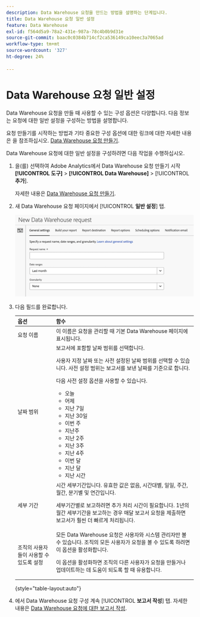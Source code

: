 ```yaml
---
description: Data Warehouse 요청을 만드는 방법을 설명하는 단계입니다.
title: Data Warehouse 요청 일반 설정
feature: Data Warehouse
exl-id: f564d5a9-78a2-431e-987a-78c4b0b9d31e
source-git-commit: baac0c0384b714cf2ca536149ca10eec3a7065ad
workflow-type: tm+mt
source-wordcount: '327'
ht-degree: 24%

---
```


# Data Warehouse 요청 일반 설정

Data Warehouse 요청을 만들 때 사용할 수 있는 구성 옵션은 다양합니다. 다음 정보는 요청에 대한 일반 설정을 구성하는 방법을 설명합니다.

요청 만들기를 시작하는 방법과 기타 중요한 구성 옵션에 대한 링크에 대한 자세한 내용은 을 참조하십시오. [Data Warehouse 요청 만들기](/help/export/data-warehouse/create-request/t-dw-create-request.md).

Data Warehouse 요청에 대한 일반 설정을 구성하려면 다음 작업을 수행하십시오.

1. 을(를) 선택하여 Adobe Analytics에서 Data Warehouse 요청 만들기 시작 **[!UICONTROL 도구]** > **[!UICONTROL Data Warehouse]** > [!UICONTROL **추가**].

   자세한 내용은 [Data Warehouse 요청 만들기](/help/export/data-warehouse/create-request/t-dw-create-request.md).

1. 새 Data Warehouse 요청 페이지에서 [!UICONTROL **일반 설정**] 탭.

   ![보고서 대상 탭](assets/dw-general-settings.png)

1. 다음 필드를 완료합니다. 

   | 옵션 | 함수 |
   |---------|----------|
   | 요청 이름 | 이 이름은 요청을 관리할 때 기본 Data Warehouse 페이지에 표시됩니다. |
   | 날짜 범위 | 보고서에 포함할 날짜 범위를 선택합니다. <p>사용자 지정 날짜 또는 사전 설정된 날짜 범위를 선택할 수 있습니다. 사전 설정 범위는 보고서를 보낸 날짜를 기준으로 합니다.</p><p>다음 사전 설정 옵션을 사용할 수 있습니다.</p><ul><li>오늘</li><li>어제</li><li>지난 7일</li><li>지난 30일</li><li>이번 주</li><li>지난주</li><li>지난 2주</li><li>지난 3주</li><li>지난 4주</li><li>이번 달</li><li>지난 달</li><li>지난 시간</li></ul> |
   | 세부 기간 | <!--what does this setting do? It's not the schedule/frequency... --> 시간 세부기간입니다. 유효한 값은 없음, 시간대별, 일일, 주간, 월간, 분기별 및 연간입니다.<p>세부기간별로 보고하려면 추가 처리 시간이 필요합니다. 1년의 월간 세부기간을 보고하는 경우 매달 보고서 요청을 제출하면 보고서가 훨씬 더 빠르게 처리됩니다.</p> |
   | 조직의 사용자들이 사용할 수 있도록 설정 | 모든 Data Warehouse 요청은 사용자와 시스템 관리자만 볼 수 있습니다. 조직의 모든 사용자가 요청을 볼 수 있도록 하려면 이 옵션을 활성화합니다. <p>이 옵션을 활성화하면 조직의 다른 사용자가 요청을 만들거나 업데이트하는 데 도움이 되도록 할 때 유용합니다.</p> |

   {style="table-layout:auto"}

1. 에서 Data Warehouse 요청 구성 계속 [!UICONTROL **보고서 작성**] 탭. 자세한 내용은 [Data Warehouse 요청에 대한 보고서 작성](/help/export/data-warehouse/create-request/dw-request-build-report.md).
